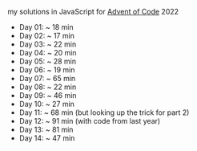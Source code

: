 my solutions in JavaScript for [Advent of Code](https://adventofcode.com/) 2022


- Day 01: ~ 18 min
- Day 02: ~ 17 min
- Day 03: ~ 22 min
- Day 04: ~ 20 min
- Day 05: ~ 28 min
- Day 06: ~ 19 min
- Day 07: ~ 65 min
- Day 08: ~ 22 min
- Day 09: ~ 46 min
- Day 10: ~ 27 min
- Day 11: ~ 68 min (but looking up the trick for part 2)
- Day 12: ~ 91 min (with code from last year)
- Day 13: ~ 81 min
- Day 14: ~ 47 min
